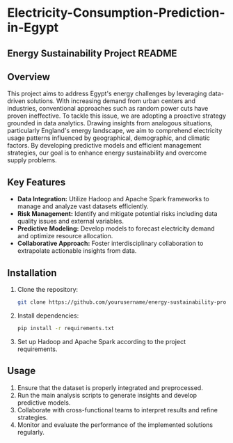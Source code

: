 # Electricity-Consumption-Prediction-in-Egypt
##  **Energy Sustainability Project README**

## Overview
This project aims to address Egypt's energy challenges by leveraging data-driven solutions. With increasing demand from urban centers and industries, conventional approaches such as random power cuts have proven ineffective. To tackle this issue, we are adopting a proactive strategy grounded in data analytics. Drawing insights from analogous situations, particularly England's energy landscape, we aim to comprehend electricity usage patterns influenced by geographical, demographic, and climatic factors. By developing predictive models and efficient management strategies, our goal is to enhance energy sustainability and overcome supply problems.

## Key Features
- **Data Integration:** Utilize Hadoop and Apache Spark frameworks to manage and analyze vast datasets efficiently.
- **Risk Management:** Identify and mitigate potential risks including data quality issues and external variables.
- **Predictive Modeling:** Develop models to forecast electricity demand and optimize resource allocation.
- **Collaborative Approach:** Foster interdisciplinary collaboration to extrapolate actionable insights from data.

## Installation
1. Clone the repository:
    ```bash
    git clone https://github.com/yourusername/energy-sustainability-project.git
    ```
2. Install dependencies:
    ```bash
    pip install -r requirements.txt
    ```
3. Set up Hadoop and Apache Spark according to the project requirements.

## Usage
1. Ensure that the dataset is properly integrated and preprocessed.
2. Run the main analysis scripts to generate insights and develop predictive models.
3. Collaborate with cross-functional teams to interpret results and refine strategies.
4. Monitor and evaluate the performance of the implemented solutions regularly.

